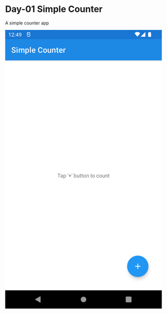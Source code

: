 # Day-01 Simple Counter

A simple counter app       
                
![image](screenshots/Screenshot_20230523_124951.png)
